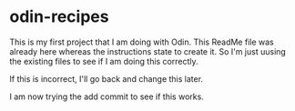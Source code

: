 # odin-recipes
This is my first project that I am doing with Odin. This ReadMe file was already here whereas the instructions state to create it. So I'm just uusing the existing files to see if I am doing this correctly. 

If this is incorrect, I'll go back and change this later. 

I am now trying the add commit to see if this works. 

